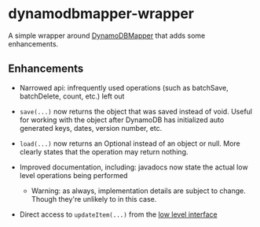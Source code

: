 # dynamodbmapper-wrapper 
A simple wrapper around [DynamoDBMapper][1] that adds some enhancements.

## Enhancements
- Narrowed api: infrequently used operations (such as batchSave, batchDelete, count, etc.) left out

- `save(...)` now returns the object that was saved instead of void. Useful for working with the object after DynamoDB has initialized auto generated keys, dates, version number, etc.

- `load(...)` now returns an Optional instead of an object or null. More clearly states that the operation may return nothing. 

- Improved documentation, including: javadocs now state the actual low level operations being performed
    - Warning: as always, implementation details are subject to change. Though they're unlikely to in this case.
    
- Direct access to `updateItem(...)` from the [low level interface][2]

[1]: http://docs.aws.amazon.com/AWSJavaSDK/latest/javadoc/com/amazonaws/services/dynamodbv2/datamodeling/DynamoDBMapper.html
[2]: http://docs.aws.amazon.com/amazondynamodb/latest/developerguide/Programming.SDKs.Interfaces.LowLevel.html